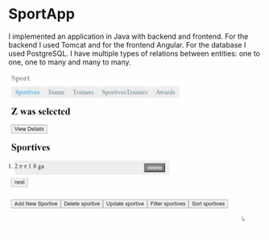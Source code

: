 # SportApp

I implemented an application in Java with backend and frontend.
For the backend I used Tomcat and for the frontend Angular.
For the database I used PostgreSQL.
I have multiple types of relations between entities: one to one, one to many and many to many.






![](images/mpp1.gif)
